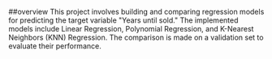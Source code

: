 ##overview
This project involves building and comparing regression models for predicting the target variable "Years until sold." The implemented models include Linear Regression, Polynomial Regression, and K-Nearest Neighbors (KNN) Regression. The comparison is made on a validation set to evaluate their performance.
